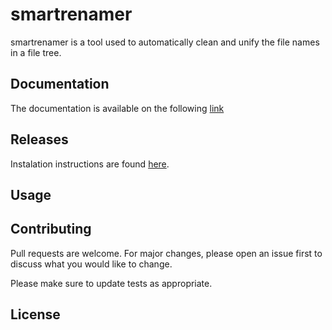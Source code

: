 # smartrenamer

smartrenamer is a tool used to automatically clean and unify the file names in a file tree.

## Documentation

The documentation is available on the following [link](https://fabquenneville.github.io/smartrenamer/)

## Releases

Instalation instructions are found [here](https://fabquenneville.github.io/smartrenamer/).

## Usage

## Contributing
Pull requests are welcome. For major changes, please open an issue first to discuss what you would like to change.

Please make sure to update tests as appropriate.

## License
